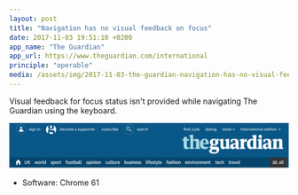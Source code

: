 ```yaml
---
layout: post
title: "Navigation has no visual feedback on focus"
date: 2017-11-03 19:51:10 +0200
app_name: "The Guardian"
app_url: https://www.theguardian.com/international
principle: "operable"
media: /assets/img/2017-11-03-the-guardian-navigation-has-no-visual-feedback-on-focus.png
---
```


Visual feedback for focus status isn't provided while navigating The Guardian using the keyboard.

![The Guardian's website navigation](/assets/img/2017-11-03-the-guardian-navigation-has-no-visual-feedback-on-focus.png)

* Software: Chrome 61
